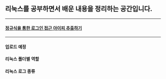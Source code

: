 ## 리눅스를 공부하면서 배운 내용을 정리하는 공간입니다.

-----

#### [정규식을 통한 로그인 접근 아이피 추출하기](https://github.com/C0deWave/linux_study/blob/master/study/%EC%A0%95%EA%B7%9C%EC%8B%9D%EC%9D%84%20%ED%86%B5%ED%95%9C%20vi%EB%82%B4%EB%B6%80%EC%9D%98%20%EC%9D%BC%EB%B6%80%20%EB%8D%B0%EC%9D%B4%ED%84%B0%20%EC%B6%94%EC%B6%9C.md)

---

#### 업로드 예정

#### 리눅스 폴더별 역할

#### 리눅스 로그 종류